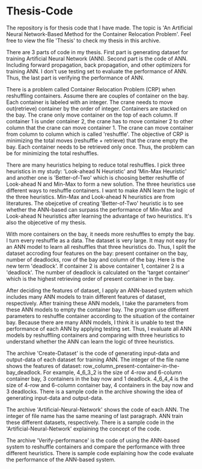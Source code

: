 # Thesis-Code
The repository is for thesis code that I have made. The topic is 'An Artificial Neural Network-Based Method for the Container Relocation Problem'. Feel free to view the file 'Thesis' to check my thesis in this archive.

There are 3 parts of code in my thesis. First part is generating dataset for training Artificial Neural Network (ANN). Second part is the code of ANN. Including forward propagation, back propagation, and other optimizers for training ANN. I don't use testing set to evaluate the performance of ANN. Thus, the last part is verifying the performance of ANN.  

There is a problem called Container Relocation Problem (CRP) when reshuffling containers. Assume there are couples of container on the bay. Each container is labeled with an integer. The crane needs to move out(retrieve) container by the order of integer. Containers are stacked on the bay. The crane only move container on the top of each column. If container 1 is under container 2, the crane has to move container 2 to other column that the crane can move container 1. The crane can move container from column to column which is called 'reshuffle'. The objective of CRP is minimizing the total moves (reshuffle + retrieve) that the crane empty the bay. Each container needs to be retrieved only once. Thus, the problem can be for minimizing the total reshuffles. 

There are many heuristics helping to reduce total reshuffles. I pick three heuristics in my study: 'Look-ahead N Heuristic' and 'Min-Max  Heuristic' and another one is 'Better-of-Two' which is choosing better reshuffle of Look-ahead N and Min-Max to form a new solution. The three heuristics use different ways to reshuffle containers. I want to make ANN learn the logic of the three heuristics. Min-Max and Look-ahead N heuristics are from literatures. The obejcetive of creating 'Better-of-Two' heuristic is to see whether the ANN-based can surpass the performance of Min-Max and Look-ahead N heuristics after learning the advantage of two heuristics. It's also the objecetive of my thesis.

With more containers on the bay, it needs more reshuffles to empty the bay. I turn every reshuffle as a data. The dataset is very large. It may not easy for an ANN model to learn all reshuffles that three heuristics do. Thus, I split the dataset accroding four features on the bay: present container on the bay, number of deadlocks, row of the bay and column of the bay. Here is the new term 'deadlock'. If container 2 is above container 1, container 2 is a 'deadlock'. The number of deadlock is calculated on the 'target container' which is the highest retrieving order of present container in the bay. 

After deciding the features of dataset, I apply an ANN-based system which includes many ANN models to train different features of dataset, respectively.  After training these ANN models, I take the parameters from these ANN models to empty the container bay. The program use different parameters to reshuffle container according to the situation of the container bay. Because there are many ANN models, I think it is unable to test the performance of each ANN by applying testing set. Thus, I evaluate all ANN models by reshuffling containers and comparing with three heuristics to understand whether the ANN can learn the logic of three heuristics. 

The archive 'Create-Dataset' is the code of generating input-data and output-data of each dataset for training ANN. The integer of the file name shows the features of dataset: row_column_present-container-in-the-bay_deadlock. For example, 4_6_3_2 is the size of 4-row and 6-column container bay, 3 containers in the bay now and 1 deadlock. 4_6_4_4 is the size of 4-row and 6-column container bay, 4 containers in the bay now and 3 deadlocks. There is a sample code in the archive showing the idea of generating input-data and output-data.

The archive 'Artificial-Neural-Network' shows the code of each ANN. The integer of file name has the same meaning of last paragraph. ANN train these different datasets, respectively. There is a sample code in the 'Artificial-Neural-Network' explaining the concept of the code. 

The archive 'Verify-performance' is the code of using the ANN-based system to reshuffle containers and compare the performance with three different heuristics. There is sample code explaining how the code evaluate the performance of the ANN-based system.  


